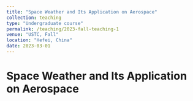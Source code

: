 ```yaml
---
title: "Space Weather and Its Application on Aerospace"
collection: teaching
type: "Undergraduate course"
permalink: /teaching/2023-fall-teaching-1
venue: "USTC, Fall"
location: "Hefei, China"
date: 2023-03-01
---
```


[//]: # (This is a description of a teaching experience. You can use markdown like any other post.)

Space Weather and Its Application on Aerospace
======
